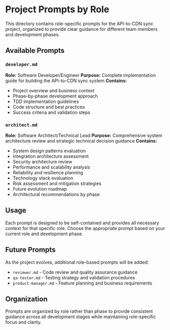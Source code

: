 # Project Prompts by Role

This directory contains role-specific prompts for the API-to-CDN sync project, organized to provide clear guidance for different team members and development phases.

## Available Prompts

### `developer.md`
**Role:** Software Developer/Engineer
**Purpose:** Complete implementation guide for building the API-to-CDN sync system
**Contains:**
- Project overview and business context
- Phase-by-phase development approach
- TDD implementation guidelines
- Code structure and best practices
- Success criteria and validation steps

### `architect.md`
**Role:** Software Architect/Technical Lead
**Purpose:** Comprehensive system architecture review and strategic technical decision guidance
**Contains:**
- System design patterns evaluation
- Integration architecture assessment
- Security architecture review
- Performance and scalability analysis
- Reliability and resilience planning
- Technology stack evaluation
- Risk assessment and mitigation strategies
- Future evolution roadmap
- Architectural recommendations by phase

## Usage

Each prompt is designed to be self-contained and provides all necessary context for that specific role. Choose the appropriate prompt based on your current role and development phase.

## Future Prompts

As the project evolves, additional role-based prompts will be added:
- `reviewer.md` - Code review and quality assurance guidance
- `qa-tester.md` - Testing strategy and validation procedures
- `product-manager.md` - Feature planning and business requirements

## Organization

Prompts are organized by role rather than phase to provide consistent guidance across all development stages while maintaining role-specific focus and clarity.
